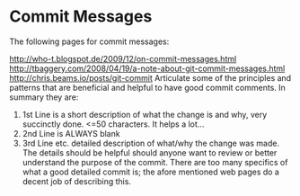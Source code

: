 # Commit Messages
The following pages for commit messages:

http://who-t.blogspot.de/2009/12/on-commit-messages.html
http://tbaggery.com/2008/04/19/a-note-about-git-commit-messages.html
http://chris.beams.io/posts/git-commit
Articulate some of the principles and patterns that are beneficial and helpful to have good commit comments.  In summary they are:

1. 1st Line is a short description of what the change is and why, very succinctly done. <=50 characters. It helps a lot...
2. 2nd Line is ALWAYS blank
3. 3rd Line etc. detailed description of what/why the change was made.  The details should be helpful should anyone want to review or better understand the purpose of the commit.  There are too many specifics of what a good detailed commit is; the afore mentioned web pages do a decent job of describing this.